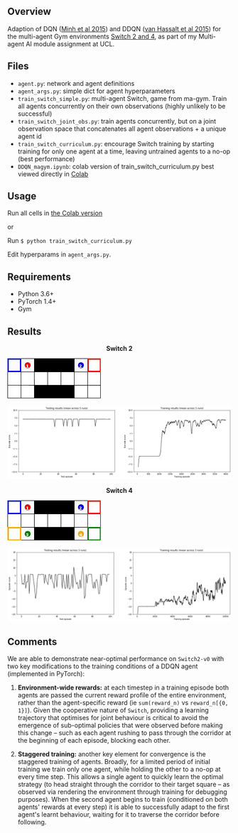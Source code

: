 
## Overview

Adaption of DQN ([Minh et al 2015](https://www.nature.com/articles/nature14236)) and DDQN ([van Hassalt et al 2015](https://arxiv.org/abs/1509.06461)) for the multi-agent Gym environments [Switch 2 and 4](https://github.com/koulanurag/ma-gym), as part of my Multi-agent AI module assignment at UCL.

## Files

- `agent.py`: network and agent definitions
- `agent_args.py`: simple dict for agent hyperparameters
- `train_switch_simple.py`: multi-agent Switch, game from ma-gym. Train all agents concurrently on their own observations (highly unlikely to be successful)
- `train_switch_joint_obs.py`: train agents concurrently, but on a joint observation space that concatenates all agent observations + a unique agent id
- `train_switch_curriculum.py`: encourage Switch training by starting training for only one agent at a time, leaving untrained agents to a no-op (best performance)
- `DDQN_magym.ipynb`: colab version of train_switch_curriculum.py best viewed directly in [Colab](https://colab.research.google.com/drive/1RV-anR5C1PqKQWXza2XubYyb4UPpFwQ0)

## Usage

Run all cells in [the Colab version](https://colab.research.google.com/drive/1RV-anR5C1PqKQWXza2XubYyb4UPpFwQ0)

or

Run `$ python train_switch_curriculum.py`

Edit hyperparams in `agent_args.py`.

## Requirements

- Python 3.6+
- PyTorch 1.4+
- Gym

## Results

<center> <b> Switch 2 </b> </center>

![Alt Text](https://github.com/christinakouridi/multiagent_gym/blob/master/DDQN/results/switch2_test.gif)

![Alt Text](https://github.com/christinakouridi/multiagent_gym/blob/master/DDQN/results/switch2_learningcurve.png)

<center> <b> Switch 4 </b> </center>

![Alt Text](https://github.com/christinakouridi/multiagent_gym/blob/master/DDQN/results/switch4_test.gif)

![Alt Text](https://github.com/christinakouridi/multiagent_gym/blob/master/DDQN/results/switch4_learningcurves.png)

## Comments

We are able to demonstrate near-optimal performance on `Switch2-v0` with two key modifications to the training conditions of a DDQN agent (implemented in PyTorch):

1. **Environment-wide rewards:** at each timestep in a training episode both agents are passed the current reward profile of the entire environment, rather than the agent-specific reward (ie `sum(reward_n)` vs `reward_n[{0, 1}]`). Given the cooperative nature of `Switch`, providing a learning trajectory that optimises for joint behaviour is critical to avoid the emergence of sub-optimal policies that were observed before making this change – such as each agent rushing to pass through the corridor at the beginning of each episode, blocking each other.

2. **Staggered training:** another key element for convergence is the staggered training of agents. Broadly, for a limited period of initial training we train only one agent, while holding the other to a no-op at every time step. This allows a single agent to quickly learn the optimal strategy (to head straight through the corridor to their target square – as observed via rendering the environment through training for debugging purposes). When the second agent begins to train (conditioned on both agents' rewards at every step) it is able to successfully adapt to the first agent's learnt behaviour, waiting for it to traverse the corridor before following.

